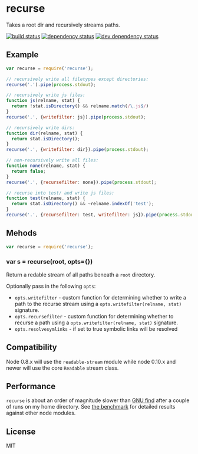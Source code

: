 recurse
=======

Takes a root dir and recursively streams paths.

[![build status](https://secure.travis-ci.org/uggedal/recurse.png)](http://travis-ci.org/uggedal/recurse)
[![dependency status](https://david-dm.org/uggedal/recurse.png)](https://david-dm.org/uggedal/recurse)
[![dev dependency status](https://david-dm.org/uggedal/recurse/dev-status.png)](https://david-dm.org/uggedal/recurse#info=devDependencies)

Example
-------

```javascript
var recurse = require('recurse');

// recursively write all filetypes except directories:
recurse('.').pipe(process.stdout);

// recursively write js files:
function js(relname, stat) {
  return !stat.isDirectory() && relname.match(/\.js$/)
}
recurse('.', {writefilter: js}).pipe(process.stdout);

// recursively write dirs:
function dir(relname, stat) {
  return stat.isDirectory();
}
recurse('.', {writefilter: dir}).pipe(process.stdout);

// non-recursively write all files:
function none(relname, stat) {
  return false;
}
recurse('.', {recursefilter: none}).pipe(process.stdout);

// recurse into test/ and write js files:
function test(relname, stat) {
  return stat.isDirectory() && ~relname.indexOf('test');
}
recurse('.', {recursefilter: test, writefilter: js}).pipe(process.stdout);
```

Mehods
------

```javascript
var recurse = require('recurse');
```

### var s = recurse(root, opts={})

Return a redable stream of all paths beneath a `root` directory.

Optionally pass in the following `opts`:

* `opts.writefilter` - custom function for determining whether to write a
  path to the recurse stream using a `opts.writefilter(relname, stat)`
  signature.
* `opts.recursefilter` - custom function for determining whether to recurse a
  path using a `opts.writefilter(relname, stat)` signature.
* `opts.resolvesymlinks` - if set to true symbolic links will be resolved

Compatibility
-------------

Node 0.8.x will use the `readable-stream` module while node 0.10.x and newer
will use the core `Readable` stream class.

Performance
-----------

`recurse` is about an order of magnitude slower than [GNU find][find]
after a couple of runs on my home directory. See [the benchmark][bench]
for detailed results against other node modules.

License
-------

MIT

[find]: http://www.gnu.org/software/findutils/
[bench]: https://github.com/uggedal/recurse/tree/master/benchmark
